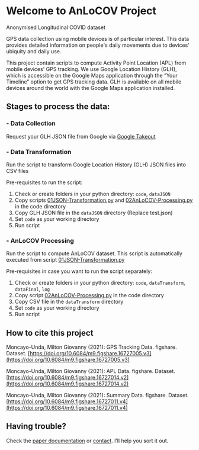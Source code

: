 # Welcome to AnLoCOV Project

Anonymised Longitudinal COVID dataset

GPS data collection using mobile devices is of particular interest. This data provides detailed information on people's daily movements due to devices' ubiquity and daily use. 

This project contain scripts to compute Activity Point Location (APL) from mobile devices' GPS tracking. We use Google Location History (GLH), which is accessible on the Google Maps application through the “Your Timeline” option to get GPS tracking data. GLH is available on all mobile devices around the world with the Google Maps application installed. 

## Stages to process the data:

### - Data Collection

Request your GLH JSON file from Google via [Google Takeout](https://takeout.google.com/)

### - Data Transformation

Run the script to transform Google Location History (GLH) JSON files into CSV files

Pre-requisites to run the script:
   1. Check or create folders in your python directory: `code`, `dataJSON`
   2. Copy scripts [01JSON-Transformation.py](https://github.com/GmoncayoCodes/ActivityPointLocationGenerator/blob/main/code/01JSON-Transformation.py) and [02AnLoCOV-Processing.py](https://github.com/GmoncayoCodes/ActivityPointLocationGenerator/blob/main/code/02AnLoCOV-Processing.py) in the code directory
   3. Copy GLH JSON file in the `dataJSON` directory (Replace test.json) 
   4. Set `code` as your working directory
   5. Run script

### - AnLoCOV Processing

Run the script to compute AnLoCOV dataset. This script is automatically executed from script [01JSON-Transformation.py](https://github.com/GmoncayoCodes/ActivityPointLocationGenerator/blob/main/code/01JSON-Transformation.py)

Pre-requisites in case you want to run the script separately: 
   1. Check or create folders in your python directory: `code`, `dataTransform`, `dataFinal`, `log` 
   2. Copy script [02AnLoCOV-Processing.py](https://github.com/GmoncayoCodes/ActivityPointLocationGenerator/blob/main/code/02AnLoCOV-Processing.py) in the code directory
   3. Copy CSV file in the `dataTransform` directory
   4. Set `code` as your working directory
   5. Run script

## How to cite this project

Moncayo-Unda, Milton Giovanny (2021): GPS Tracking Data. figshare. Dataset. [https://doi.org/10.6084/m9.figshare.16727005.v3](https://doi.org/10.6084/m9.figshare.16727005.v3)

Moncayo-Unda, Milton Giovanny (2021): APL Data. figshare. Dataset. [https://doi.org/10.6084/m9.figshare.16727014.v2](https://doi.org/10.6084/m9.figshare.16727014.v2)

Moncayo-Unda, Milton Giovanny (2021): Summary Data. figshare. Dataset. [https://doi.org/10.6084/m9.figshare.16727011.v4](https://doi.org/10.6084/m9.figshare.16727011.v4)

## Having trouble?

Check the [paper documentation](https://docs.github.com/categories/github-pages-basics/) or [contact](mailto:mmoncayo@uce.edu.ec). I’ll help you sort it out.
